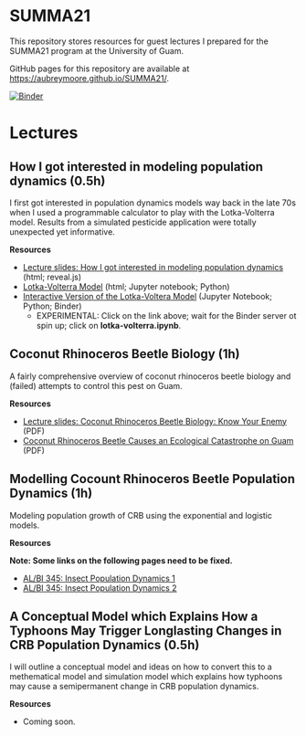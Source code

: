 # SUMMA21

This repository stores resources for guest lectures I prepared for the SUMMA21 program at the University of Guam.

GitHub pages for this repository are available at https://aubreymoore.github.io/SUMMA21/.

[![Binder](https://mybinder.org/badge_logo.svg)](https://mybinder.org/v2/gh/aubreymoore/SUMMA21/HEAD)

# Lectures

## How I got interested in modeling population dynamics (0.5h)
I first got interested in population dynamics models way back in the late 70s when I used a programmable calculator to play with the Lotka-Volterra model. Results from a simulated pesticide application were totally unexpected yet informative.

**Resources**

* [Lecture slides: How I got interested in modeling population dynamics](https://aubreymoore.github.io/SUMMA21/reveal.js/my_interest_in_modeling.html) (html; reveal.js)
* [Lotka-Volterra Model](https://aubreymoore.github.io/SUMMA21/Lotka-Volterra-Model.html)  (html; Jupyter notebook; Python)
* [Interactive Version of the Lotka-Voltera Model](https://mybinder.org/v2/gh/aubreymoore/SUMMA21/HEAD)  (Jupyter Notebook; Python; Binder)
  * EXPERIMENTAL: Click on the link above; wait for the Binder server ot spin up; click on **lotka-volterra.ipynb**. 

## Coconut Rhinoceros Beetle Biology (1h)
A fairly comprehensive overview of coconut rhinoceros beetle biology and (failed) attempts to control this pest on Guam.

**Resources**

* [Lecture slides: Coconut Rhinoceros Beetle Biology: Know Your Enemy](https://raw.githubusercontent.com/aubreymoore/CRB-CNMI/main/CRB-Biology.pdf) (PDF)
* [Coconut Rhinoceros Beetle Causes an Ecological Catastrophe on Guam](https://github.com/aubreymoore/2019-Extension-Internship-CRB-Presentation/raw/master/2019-CRB-catastrophy-presentation.pdf) (PDF)

## Modelling Cocount Rhinoceros Beetle Population Dynamics (1h)
Modeling population growth of CRB using the exponential and logistic models.

**Resources**

**Note: Some links on the following pages need to be fixed.**

* [AL/BI 345: Insect Population Dynamics 1](https://aubreymoore.github.io/ALBI-345/output/blog/lecture14d/)
* [AL/BI 345: Insect Population Dynamics 2](https://aubreymoore.github.io/ALBI-345/output/blog/lecture14dd/)

## A Conceptual Model which Explains How a Typhoons May Trigger Longlasting Changes in CRB Population Dynamics (0.5h)
I will outline a conceptual model and ideas on how to convert this to a methematical model and simulation model which explains how typhoons may cause a semipermanent change in CRB population dynamics.

**Resources**
* Coming soon.
